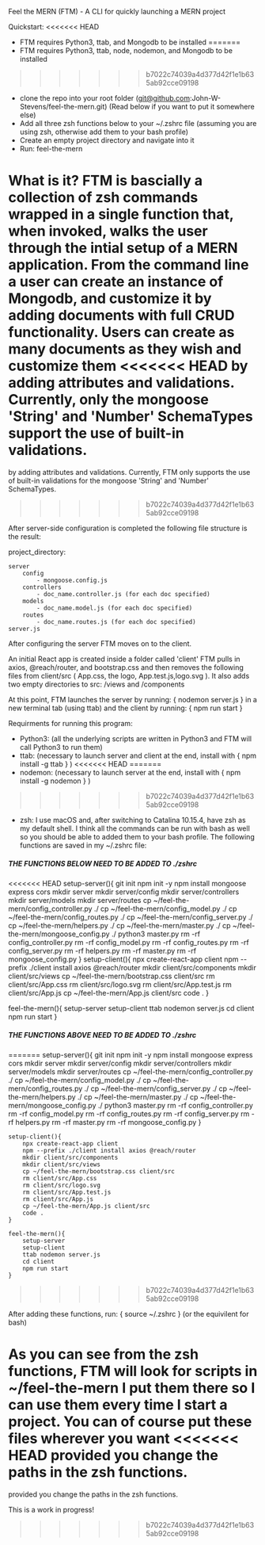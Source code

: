 Feel the MERN (FTM) - A CLI for quickly launching a MERN project

Quickstart:
<<<<<<< HEAD
- FTM requires Python3, ttab, and Mongodb to be installed
=======
- FTM requires Python3, ttab, node, nodemon, and Mongodb to be installed
>>>>>>> b7022c74039a4d377d42f1e1b635ab92cce09198
- clone the repo into your root folder (git@github.com:John-W-Stevens/feel-the-mern.git) (Read below if you want to put it somewhere else)
- Add all three zsh functions below to your ~/.zshrc file (assuming you are using zsh, otherwise add them to your bash profile)
- Create an empty project directory and navigate into it
- Run: feel-the-mern

What is it? FTM is bascially a collection of zsh commands wrapped in a single function
that, when invoked, walks the user through the intial setup of a MERN application. From the
command line a user can create an instance of Mongodb, and customize it by adding documents 
with full CRUD functionality. Users can create as many documents as they wish and customize them 
<<<<<<< HEAD
by adding attributes and validations. Currently, only the mongoose 'String' and 'Number' SchemaTypes
support the use of built-in validations.
=======
by adding attributes and validations. Currently, FTM only supports the use of built-in validations for 
the mongoose 'String' and 'Number' SchemaTypes.
>>>>>>> b7022c74039a4d377d42f1e1b635ab92cce09198

After server-side configuration is completed the following file structure is the result:

project_directory:

    server
        config
            - mongoose.config.js
        controllers
            - doc_name.controller.js (for each doc specified)
        models
            - doc_name.model.js (for each doc specified)
        routes
            - doc_name.routes.js (for each doc specified)
    server.js

After configuring the server FTM moves on to the client.

An initial React app is created inside a folder called 'client' 
FTM pulls in axios, @reach/router, and bootstrap.css and then removes the following files
from client/src ( App.css, the logo, App.test.js,logo.svg ). It also adds two empty directories to src: /views and /components

At this point, FTM launches the server by running: { nodemon server.js } in a new terminal tab (using ttab) and the client by running: { npm run start }

Requirments for running this program:
- Python3: (all the underlying scripts are written in Python3 and FTM will call Python3 to run them)
- ttab: (necessary to launch server and client at the end, install with { npm install -g ttab } )
<<<<<<< HEAD
=======
- nodemon: (necessary to launch server at the end, install with { npm install -g nodemon } )
>>>>>>> b7022c74039a4d377d42f1e1b635ab92cce09198
- zsh: I use macOS and, after switching to Catalina 10.15.4, have zsh as my default shell. I think all the commands can be run with bash as well
  so you should be able to added them to your bash profile. The following functions are saved in my ~/.zshrc file:

##### THE FUNCTIONS BELOW NEED TO BE ADDED TO ./zshrc

<<<<<<< HEAD
setup-server(){
	git init
	npm init -y
	npm install mongoose express cors
	mkdir server
	mkdir server/config
	mkdir server/controllers
	mkdir server/models
	mkdir server/routes
	cp ~/feel-the-mern/config_controller.py ./
	cp ~/feel-the-mern/config_model.py ./
	cp ~/feel-the-mern/config_routes.py ./
	cp ~/feel-the-mern/config_server.py ./
	cp ~/feel-the-mern/helpers.py ./
	cp ~/feel-the-mern/master.py ./
	cp ~/feel-the-mern/mongoose_config.py ./
	python3 master.py
	rm -rf config_controller.py
	rm -rf config_model.py
	rm -rf config_routes.py
	rm -rf config_server.py
	rm -rf helpers.py
	rm -rf master.py
	rm -rf mongoose_config.py
}
setup-client(){
	npx create-react-app client
	npm --prefix ./client install axios @reach/router
	mkdir client/src/components
	mkdir client/src/views
	cp ~/feel-the-mern/bootstrap.css client/src
	rm client/src/App.css
	rm client/src/logo.svg
	rm client/src/App.test.js
	rm client/src/App.js
	cp ~/feel-the-mern/App.js client/src
	code .
}

feel-the-mern(){
	setup-server
	setup-client
	ttab nodemon server.js
	cd client
	npm run start
}

##### THE FUNCTIONS ABOVE NEED TO BE ADDED TO ./zshrc
=======
	setup-server(){
		git init
		npm init -y
		npm install mongoose express cors
		mkdir server
		mkdir server/config
		mkdir server/controllers
		mkdir server/models
		mkdir server/routes
		cp ~/feel-the-mern/config_controller.py ./
		cp ~/feel-the-mern/config_model.py ./
		cp ~/feel-the-mern/config_routes.py ./
		cp ~/feel-the-mern/config_server.py ./
		cp ~/feel-the-mern/helpers.py ./
		cp ~/feel-the-mern/master.py ./
		cp ~/feel-the-mern/mongoose_config.py ./
		python3 master.py
		rm -rf config_controller.py
		rm -rf config_model.py
		rm -rf config_routes.py
		rm -rf config_server.py
		rm -rf helpers.py
		rm -rf master.py
		rm -rf mongoose_config.py
	}
	
	setup-client(){
		npx create-react-app client
		npm --prefix ./client install axios @reach/router
		mkdir client/src/components
		mkdir client/src/views
		cp ~/feel-the-mern/bootstrap.css client/src
		rm client/src/App.css
		rm client/src/logo.svg
		rm client/src/App.test.js
		rm client/src/App.js
		cp ~/feel-the-mern/App.js client/src
		code .
	}

	feel-the-mern(){
		setup-server
		setup-client
		ttab nodemon server.js
		cd client
		npm run start
	}
>>>>>>> b7022c74039a4d377d42f1e1b635ab92cce09198

After adding these functions, run: { source ~/.zshrc } (or the equivilent for bash)

As you can see from the zsh functions, FTM will look for scripts in ~/feel-the-mern
I put them there so I can use them every time I start a project. You can of course put these files wherever you want
<<<<<<< HEAD
provided you change the paths in the zsh functions.
=======
provided you change the paths in the zsh functions. 

This is a work in progress!
>>>>>>> b7022c74039a4d377d42f1e1b635ab92cce09198

